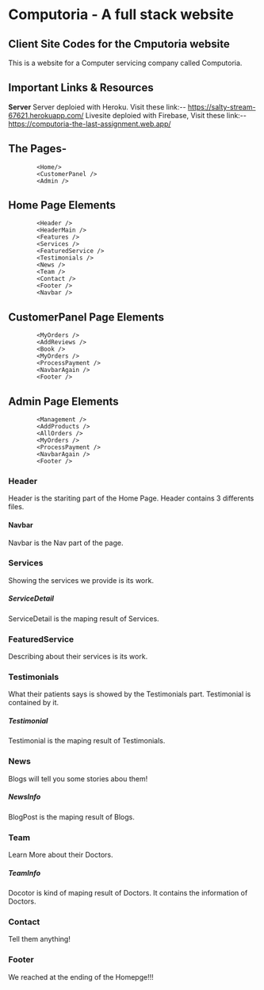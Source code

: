 # Computoria - A full stack website

## Client Site Codes for the Cmputoria website

This is a website for a Computer servicing company called Computoria.

## Important Links & Resources
**Server** Server deploied with Heroku. Visit these link:-- https://salty-stream-67621.herokuapp.com/
Livesite deploied with Firebase, Visit these link:-- https://computoria-the-last-assignment.web.app/


## The Pages-
            <Home/>
            <CustomerPanel />
            <Admin />
            
## Home Page Elements
            <Header />
            <HeaderMain />
            <Features />
            <Services />
            <FeaturedService />
            <Testimonials />
            <News />
            <Team />
            <Contact />
            <Footer />
            <Navbar />

## CustomerPanel Page Elements
            <MyOrders />
            <AddReviews />
            <Book />
            <MyOrders />
            <ProcessPayment />
            <NavbarAgain />
            <Footer />
            
## Admin Page Elements
            <Management />
            <AddProducts />
            <AllOrders />
            <MyOrders />
            <ProcessPayment />
            <NavbarAgain />
            <Footer />
### Header
Header is the stariting part of the Home Page.
Header contains 3 differents files.
            
#### Navbar
Navbar is the Nav part of the page.

### Services
Showing the services we provide is its work.

##### ServiceDetail
ServiceDetail is the maping result of Services.

### FeaturedService
Describing about their services is its work.

### Testimonials
What their patients says is showed by the Testimonials part. Testimonial is contained by it.

##### Testimonial
Testimonial is the maping result of Testimonials.

### News
Blogs will tell you some stories abou them!

##### NewsInfo
BlogPost is the maping result of Blogs.

### Team
Learn More about their Doctors.

##### TeamInfo
Docotor is kind of maping result of Doctors. It contains the information of Doctors.

### Contact
Tell them anything!

### Footer
We reached at the ending of the Homepge!!!

